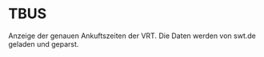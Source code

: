 TBUS
====

Anzeige der genauen Ankuftszeiten der VRT. Die Daten werden von swt.de geladen und geparst.
